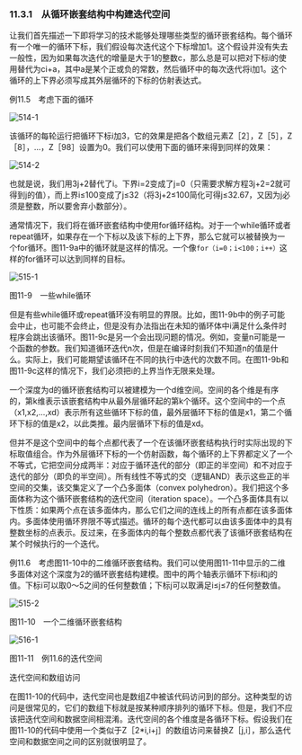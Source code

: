 ### 11.3.1　从循环嵌套结构中构建迭代空间

让我们首先描述一下即将学习的技术能够处理哪些类型的循环嵌套结构。每个循环有一个唯一的循环下标，我们假设每次迭代这个下标增加1。这个假设并没有失去一般性，因为如果每次迭代的增量是大于1的整数c，那么总是可以把对下标i的使用替代为ci+a，其中a是某个正或负的常数，然后循环中的每次迭代将i加1。这个循环的上下界必须写成其外层循环的下标的仿射表达式。

例11.5　考虑下面的循环

![514-1](../Images/image04873.jpeg)

该循环的每轮运行把循环下标i加3，它的效果是把各个数组元素Z［2］，Z［5］，Z［8］，…，Z［98］设置为0。我们可以使用下面的循环来得到同样的效果：

![514-2](../Images/image04874.jpeg)

也就是说，我们用3j+2替代了i。下界i=2变成了j=0（只需要求解方程3j+2=2就可得到j的值），而上界i≤100变成了j≤32（将3j+2≤100简化可得j≤32.67，又因为j必须是整数，所以要舍弃小数部分）。

通常情况下，我们将在循环嵌套结构中使用for循环结构。对于一个while循环或者repeat循环，如果存在一个下标以及该下标的上下界，那么它就可以被替换为一个for循环。图11-9a中的循环就是这样的情况。一个像`for（i=0；i<100；i++）`这样的for循环可以达到同样的目标。

![515-1](../Images/image04875.jpeg)

图11-9　一些while循环

但是有些while循环或repeat循环没有明显的界限。比如，图11-9b中的例子可能会中止，也可能不会终止，但是没有办法指出在未知的循环体中i满足什么条件时程序会跳出该循环。图11-9c是另一个会出现问题的情况。例如，变量n可能是一个函数的参数。我们知道循环迭代n次，但是在编译时刻我们不知道n的值是什么。实际上，我们可能期望该循环在不同的执行中迭代的次数不同。在图11-9b和图11-9c这样的情况下，我们必须把i的上界当作无限来处理。

一个深度为d的循环嵌套结构可以被建模为一个d维空间。空间的各个维是有序的，第k维表示该嵌套结构中从最外层循环起的第k个循环。这个空间中的一个点（x1,x2,…,xd）表示所有这些循环下标的值，最外层循环下标的值是x1，第二个循环下标的值是x2，以此类推。最内层循环下标的值是xd。

但并不是这个空间中的每个点都代表了一个在该循环嵌套结构执行时实际出现的下标取值组合。作为外层循环下标的一个仿射函数，每个循环的上下界都定义了一个不等式，它把空间分成两半：对应于循环迭代的部分（即正的半空间）和不对应于迭代的部分（即负的半空间）。所有线性不等式的交（逻辑AND）表示这些正的半空间的交集，该交集定义了一个凸多面体（convex polyhedron）。我们把这个多面体称为这个循环嵌套结构的迭代空间（iteration space）。一个凸多面体具有以下性质：如果两个点在该多面体内，那么它们之间的连线上的所有点都在该多面体内。多面体使用循环界限不等式描述。循环的每个迭代都可以由该多面体中的具有整数坐标的点表示。反过来，在多面体内的每个整数点都代表了该循环嵌套结构在某个时候执行的一个迭代。

例11.6　考虑图11-10中的二维循环嵌套结构。我们可以使用图11-11中显示的二维多面体对这个深度为2的循环嵌套结构建模。图中的两个轴表示循环下标i和j的值。下标i可以取0～5之间的任何整数值；下标j可以取满足i≤j≤7的任何整数值。

![515-2](../Images/image04876.jpeg)

图11-10　一个二维循环嵌套结构

![516-1](../Images/image04877.jpeg)

图11-11　例11.6的迭代空间

迭代空间和数组访问

在图11-10的代码中，迭代空间也是数组Z中被该代码访问到的部分。这种类型的访问是很常见的，它们的数组下标就是按某种顺序排列的循环下标。但是，我们不应该把迭代空间和数据空间相混淆。迭代空间的各个维度是各循环下标。假设我们在图11-10的代码中使用一个类似于Z［2*i,i+j］的数组访问来替换Z［j,i］，那么迭代空间和数据空间之间的区别就很明显了。